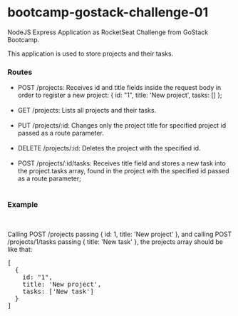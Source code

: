 # bootcamp-gostack-challenge-01

NodeJS Express Application as RocketSeat Challenge from GoStack Bootcamp.

This application is used to store projects and their tasks.

<h3>Routes</h3>
<ul>
<li>POST /projects: Receives id and title fields inside the request body in order to register a new project: { id: "1", title: 'New project', tasks: [] };</li>
</br>
<li>GET /projects: Lists all projects and their tasks.</li>
</br>
<li>PUT /projects/:id: Changes only the project title for specified project id passed as a route parameter.</li>
</br>
<li>DELETE /projects/:id: Deletes the project with the specified id.</li>
</br>
<li>POST /projects/:id/tasks: Receives title field and stores a new task into the project.tasks array, found in the project with the specified id passed as a route parameter; </li>
</br>
</ul>

<h3>Example</h3></br>
<p>Calling POST /projects passing { id: 1, title: 'New project' }, and calling POST /projects/1/tasks passing { title: 'New task' }, the projects array should be like that:</p>
<div>
  <pre>
[ 
  {
    id: "1", 
    title: 'New project', 
    tasks: ['New task'] 
  } 
]
  </pre>
</div>
